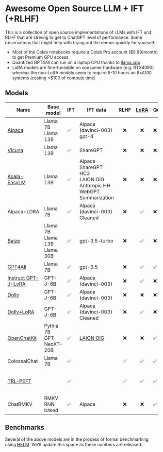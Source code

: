 # Awesome Open Source LLM + IFT (+RLHF)

This is a collection of open source implementations of LLMs with IFT and RLHF that are striving to get to ChatGPT level of performance. Some observations that might help with trying out the demos quickly for yourself:

* Most of the Colab notebooks require a Colab Pro account ($9.99/month) to get Premium GPU access
* Quantized GPT4All can run on a laptop CPU thanks to [llama.cpp](https://github.com/ggerganov/llama.cpp)
* LoRA models are fine-tuneable on consumer hardware (e.g. RTX4090) whereas the non-LoRA models seem to require 8-10 hours on 8xA100 systems (costing \<$100 of compute time)

## Models

| Name | Base model | IFT | IFT data | RLHF | [LoRA](https://arxiv.org/abs/2106.09685) | Quantization | Commercial Use|Links|
|------|------------|-----|----------|:----:|:----:|--------------|------|------|
|[Alpaca](https://crfm.stanford.edu/2023/03/13/alpaca.html)|Llama 7B<br>Llama 13B| ✅ | Alpaca (davinci-003) <br>gpt-4| ❌|❌ |❌|❌| [Alpaca model](https://huggingface.co/chavinlo/alpaca-native)<br>[GPT-4 model](https://huggingface.co/chavinlo/gpt4-x-alpaca)|
|[Vicuna](https://vicuna.lmsys.org/)|Llama 13B|✅ |ShareGPT|❌|❌ |❌|❌|[Demo](https://chat.lmsys.org/)<br>[Github](https://github.com/lm-sys/FastChat/#vicuna-weights)|
|[Koala-EasyLM](https://bair.berkeley.edu/blog/2023/04/03/koala/)|Llama 13B | ✅  |Alpaca<br>ShareGPT<br>HC3<br>LAION OIG<br>Anthropic HH<br>WebGPT<br>Summarization |❌|❌ |❌|❌|[Demo](https://chat.lmsys.org/?model=koala-13b)<br>[Github](https://github.com/young-geng/EasyLM)|
|Alpaca+LORA|Llama 7B    | ✅  | Alpaca (davinci-003) Cleaned| ❌|✅ |❌|❌| [Spaces](https://huggingface.co/spaces/tloen/alpaca-lora)<br>[Github](https://github.com/tloen/alpaca-lora)|
|[Baize](https://arxiv.org/pdf/2304.01196.pdf)|Llama 7B<br>Llama 13B<br>Llama 30B    | ✅  | gpt-3.5-turbo| ❌|✅ |❌|❌| [Spaces](https://huggingface.co/spaces/project-baize/baize-lora-7B)<br>[Github](https://github.com/project-baize/baize)|
|[GPT4All](https://s3.amazonaws.com/static.nomic.ai/gpt4all/2023_GPT4All_Technical_Report.pdf)|Llama 7B| ✅  | gpt-3.5| ❌|✅|✅|❌|[Github](https://github.com/nomic-ai/gpt4all)|
|[Instruct GPT-J+LoRA](https://twitter.com/aicrumb/status/1638630904569511938)|GPT-J-6B | ✅ |Alpaca (davinci-003)| ❌|✅ |❌|❌| [Colab](https://colab.research.google.com/github/aicrumb/notebook-hosting/blob/main/Instruct_GPT_J_Gradio_Demo.ipynb)<br>[Model](https://huggingface.co/crumb/Instruct-GPT-J)|
|[Dolly](https://www.databricks.com/blog/2023/03/24/hello-dolly-democratizing-magic-chatgpt-open-models.html)|GPT-J-6B | ✅ | Alpaca (davinci-003)| ❌|❌ |❌ |❌ | [Model](https://huggingface.co/databricks/dolly-v1-6b)<br>[Github](https://github.com/databrickslabs/dolly)|
|[Dolly+LoRA](https://twitter.com/Sam_Witteveen/status/1639947728762593280)|GPT-J-6B | ✅ | Alpaca (davinci-003) Cleaned| ❌|✅ |❌ |❌ | [Colab](https://colab.research.google.com/drive/1O1JjyGaC300BgSJoUbru6LuWAzRzEqCz?usp=sharing)|
|[OpenChatKit](https://www.together.xyz/blog/openchatkit-016)|Pythia 7B<br>GPT-NeoXT-20B | ✅  | [LAION OIG](https://huggingface.co/datasets/laion/OIG)| ❌|❌|✅ |✅ | [Spaces](https://huggingface.co/spaces/togethercomputer/OpenChatKit)<br>[Github](https://github.com/togethercomputer/OpenChatKit)|
|ColossalChat|Llama 7B | ✅  | | ✅|✅  |✅  |❌ | [Demo](https://chat.colossalai.org/)<br>[Github](https://github.com/hpcaitech/ColossalAI/tree/main/applications/Chat)|
|[TRL-PEFT](https://huggingface.co/blog/trl-peft)|   | ✅  | | ✅|✅ |✅  ||code only, no model |
|ChatRMKV|RMKV<br>RNN based   | ✅ | Alpaca| ❌|❌ |✅  |❌|[Spaces](https://huggingface.co/spaces/BlinkDL/ChatRWKV-gradio)<br>[Github](https://github.com/BlinkDL/ChatRWKV)|

## Benchmarks

Several of the above models are in the process of formal benchmarking using [HELM](https://crfm.stanford.edu/helm/latest/). We'll update this space as these numbers are released.